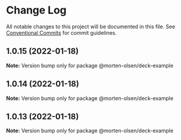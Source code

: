 # Change Log

All notable changes to this project will be documented in this file.
See [Conventional Commits](https://conventionalcommits.org) for commit guidelines.

## 1.0.15 (2022-01-18)

**Note:** Version bump only for package @morten-olsen/deck-example





## 1.0.14 (2022-01-18)

**Note:** Version bump only for package @morten-olsen/deck-example





## 1.0.13 (2022-01-18)

**Note:** Version bump only for package @morten-olsen/deck-example
